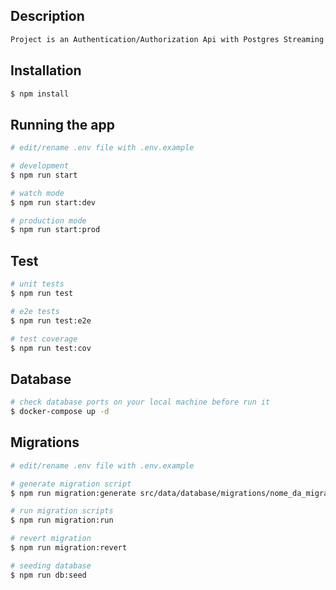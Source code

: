 ## Description

```bash
Project is an Authentication/Authorization Api with Postgres Streaming Replication
```

## Installation

```bash
$ npm install
```

## Running the app

```bash
# edit/rename .env file with .env.example

# development
$ npm run start

# watch mode
$ npm run start:dev

# production mode
$ npm run start:prod
```

## Test

```bash
# unit tests
$ npm run test

# e2e tests
$ npm run test:e2e

# test coverage
$ npm run test:cov
```

## Database

```bash
# check database ports on your local machine before run it
$ docker-compose up -d
```

## Migrations

```bash
# edit/rename .env file with .env.example

# generate migration script
$ npm run migration:generate src/data/database/migrations/nome_da_migracao

# run migration scripts
$ npm run migration:run

# revert migration
$ npm run migration:revert

# seeding database
$ npm run db:seed
```
